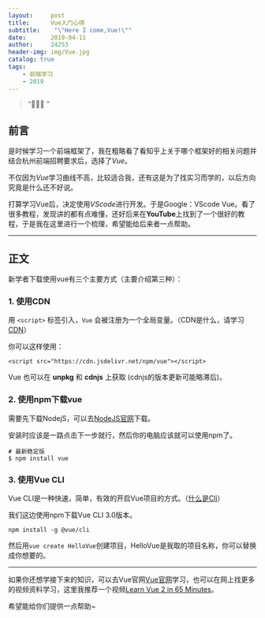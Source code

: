 ```yaml
---
layout:     post
title:      Vue入门心得
subtitle:    "\"Here I come,Vue!\""
date:       2019-04-11
author:     24253
header-img: img/Vue.jpg
catalog: true
tags:
    - 前端学习
    - 2019
---
```


> “🙉🙉🙉 ”

## 前言

是时候学习一个前端框架了，我在粗略看了看知乎上关于哪个框架好的相关问题并结合杭州前端招聘要求后，选择了*Vue*。

不仅因为*Vue*学习曲线不高，比较适合我，还有这是为了找实习而学的，以后方向究竟是什么还不好说。

打算学习Vue后，决定使用*VScode*进行开发。于是Google：VScode Vue。看了很多教程，发现讲的都有点难懂，还好后来在**YouTube**上找到了一个很好的教程，于是我在这里进行一个梳理，希望能给后来者一点帮助。

------

## 正文

新学者下载使用vue有三个主要方式（主要介绍第三种）：

### 1. 使用CDN

用 `<script>` 标签引入，`Vue` 会被注册为一个全局变量。（CDN是什么，请学习[CDN](https://www.baidu.com/s?ie=UTF-8&wd=CDN%20%E6%9C%8D%E5%8A%A1)）

你可以这样使用：

```<script src="https://cdn.jsdelivr.net/npm/vue"></script>```

Vue 也可以在 **unpkg** 和 **cdnjs** 上获取 (cdnjs的版本更新可能略滞后)。

### 2. 使用npm下载vue

需要先下载NodejS，可以去[NodeJS官网](https://nodejs.org/zh-cn/)下载。

安装时应该是一路点击下一步就行，然后你的电脑应该就可以使用npm了。

```
# 最新稳定版
$ npm install vue
```

### 3. 使用Vue CLI

Vue CLI是一种快速，简单，有效的开启Vue项目的方式。（[什么是Cli](https://cn.vuejs.org/v2/guide/installation.html#%E5%91%BD%E4%BB%A4%E8%A1%8C%E5%B7%A5%E5%85%B7-CLI)）

我们这边使用npm下载Vue CLI 3.0版本。

```npm install -g @vue/cli```

然后用`vue create HelloVue`创建项目，HelloVue是我取的项目名称，你可以替换成你想要的。

---

如果你还想学接下来的知识，可以去Vue官网[Vue官网](https://cn.vuejs.org/)学习，也可以在网上找更多的视频资料学习，这里我推荐一个视频[Learn Vue 2 in 65 Minutes](https://www.youtube.com/watch?v=78tNYZUS-ps)。

希望能给你们提供一点帮助~
